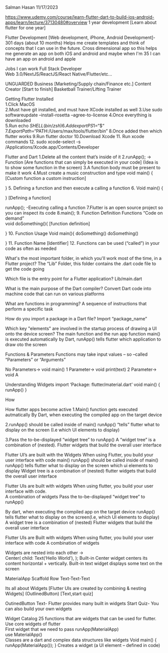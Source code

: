 Salman Hasan 
11/17/2023 

https://www.udemy.com/course/learn-flutter-dart-to-build-ios-android-apps/learn/lecture/37130480#overview
1 year development [Learn about flutter for one year]  
 
Flutter Development [Web development, iPhone, Android Development]- 301 days (about 10 months) 
Helps me create templates and think of concepts that I can use in the future. Cross dimensional app so this helps me generate an app on both iOS and android and maybe when I'm 35 I can have an app on android and apple 
 
Jobs I can work 
Full Stack Developer  
Web 3.0/NextJS/ReactJS/React Native/Flutter/etc... 
 
UNGUARDED 
Business [Marketing/Supply chain/Finance etc.] 
Content Creator [Start to finish] 
Basketball Trainer/Lifting Trainer 
 
 
 
 
 
Getting Flutter Installed  
1.Click MacOS  
2.Must have git installed, and must have XCode installed as well 
3.Use sudo softwareupdate –install-rosetta –agree-to-license 
4.Once everything is downloaded  
5.Run echo $SHELL (bin/zsh)  
6.Add export PS1 = “ \$ “ 
7.Export Path = “$PATH:/Users/max/tools/flutter/bin” 
8.Once added then which flutter works 
9.Run flutter doctor 
10.Download Xcode 
11. Run xcode commands 
12. sudo xcode-select -s /Applications/Xcode.app/Contents/Developer 
 
Flutter and Dart 
1.Delete all the content that’s inside of it 
2.runApp(); -> Function [Are functions that can simply be executed in your code] (Idea is to show some function in the screen) 
3.A function body must be present to make it work 
4.Must create a music construction and type void main() { [Custom function a custom instruction] 
 
} 
5. Defining a function and then execute a calling a function 
6. Void main() { 
 
} [Defining a function] 
 
runApp(); -Executing calling a function 
7.Flutter is an open source project so you can inspect its code 
8.main(); 
9. Function Definition 
 Functions “Code on demand”  
void doSomething(){ [function definition] 
 
} 
10.  Function Usage 
Void main(){ 
	doSomething() 
	doSomething() 
	 
} 
11. Function Name [Identifier] 
12. Functions can be used (“called”) in your code as often as needed 
 
What's the most important folder, in which you'll work most of the time, in a Flutter project? 
The “Lib” Folder, this folder contains the .dart code file to get the code going 
 
Which file is the entry point for a Flutter application? 
Lib/main.dart 
 
What is the main purpose of the Dart compiler? 
Convert Dart code into machine code that can run on various platforms 
 
What are functions in programming? 
A sequence of instructions that perform a specific task 
 
How do you import a package in a Dart file? 
Import “package_name”  
 
Which key "elements" are involved in the startup process of drawing a UI onto the device screen? 
The main function and the run app function 
main() is executed automatically by Dart, runApp() tells flutter which application to draw oto the screen  
 
Functions & Parameters 
Functions may take input values – so –called “Parameters” or “Arguments” 
 
No Parameters-> void main() 
1 Parameter-> void print(text) 
2 Parameter-> void A 
 
Understanding Widgets 
import ‘Package: flutter/material.dart’ 
void main() { 
        runApp() 
} 
 
 
How 
 
How flutter apps become active 
1.Main() function gets executed autmatically 
	By Dart, when executing the compiled app on the target device 
 
2.runApp() should be called inside of main() 
	runApp() “tells” flutter what to display on the screen (I.e which UI elements to display) 
 
3.Pass the to-be-displayed “widget tree” to runApp() 
	A “widget tree” is a combination of (nested). Flutter widgets that build the overall user interface 
 
Flutter UI’s are built with the Widgets 
When using Flutter, you build your user interface with code main() 
runApp() should be called inside of main() runApp() tells flutter what to display on the screen which ui elements to display 
Widget tree is a combination of (nested) flutter widgets that build the overall user interface 
 
Flutter UIs are built with widgets 
When using flutter, you build your user interface with code.  
A combination of widgets 
Pass the to-be-displayed “widget tree” to runApp() 
 
By dart, when executing the compiled app on the target device 
runApp() tells flutter what to display on the screen(I.e, which UI elements to display) 
A widget tree is a combination of (nested) Flutter widgets that build the overall user interface 
 
Flutter UIs are Built with widgets 
When using flutter, you build your user interface with code 
A combination of widgets 
 
Widgets are nested into each other ->  
	Center( 
		child: Text(‘Hello World’), 
	); 
Built-in Center widget centers its content horizontal + vertically. Built-in text widget displays some text on the screen 
 
MaterialApp 
Scaffold 
Row 
Text-Text-Text 
 
 
Its all about Widgets [Flutter UIs are created by combining & nesting Widgets] (OutlinedButton) [Text,start quiz]  
 
OutinedButton 
Text- Flutter provides many built in widgets 
Start Quiz- You can also build your own widgets 
 
 
Widget Catalog 
25 functions that are widgets that can be used for flutter. Use core widgets of flutter  
First widget that we need to pass runApp(MaterialApp)  
use MaterialApp()  
Classes are a dart and complex data structures like widgets 
Void main() { 
	runApp(MaterialApp()); 
} 
Creates a widget (a UI element – defined in code) 

